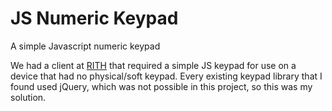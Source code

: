 # JS Numeric Keypad
A simple Javascript numeric keypad

We had a client at [RITH](http://rith.co.uk) that required a simple JS keypad for use on a device that had no physical/soft keypad. Every existing keypad library that I found used jQuery, which was not possible in this project, so this was my solution.
